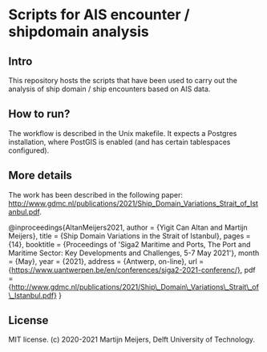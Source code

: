 # Scripts for AIS encounter / shipdomain analysis

## Intro

This repository hosts the scripts that have been used to carry out the analysis of ship domain / ship encounters based on AIS data.

## How to run?

The workflow is described in the Unix makefile.
It expects a Postgres installation, where PostGIS is enabled (and has certain tablespaces configured).

## More details

The work has been described in the following paper: <http://www.gdmc.nl/publications/2021/Ship_Domain_Variations_Strait_of_Istanbul.pdf>.

@inproceedings{AltanMeijers2021,
  author = {Yigit Can Altan and Martijn Meijers},
  title = {Ship Domain Variations in the Strait of Istanbul},
  pages = {14},
  booktitle = {Proceedings of 'Siga2 Maritime and Ports, The Port and Maritime Sector: Key Developments and Challenges, 5-7 May 2021'},
  month = {May},
  year = {2021},
  address = {Antwerp, on-line},
  url = {https://www.uantwerpen.be/en/conferences/siga2-2021-conferenc/},
  pdf = {http://www.gdmc.nl/publications/2021/Ship\_Domain\_Variations\_Strait\_of\_Istanbul.pdf}
}

## License

MIT license. (c) 2020-2021 Martijn Meijers, Delft University of Technology.
